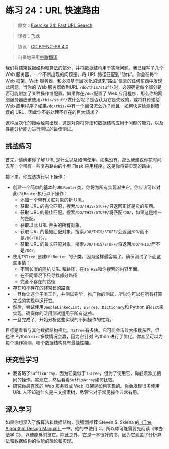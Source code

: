 # 练习 24：URL 快速路由

> 原文：[Exercise 24: Fast URL Search](https://learncodethehardway.org/more-python-book/ex24.html)

> 译者：[飞龙](https://github.com/wizardforcel)

> 协议：[CC BY-NC-SA 4.0](http://creativecommons.org/licenses/by-nc-sa/4.0/)

> 自豪地采用[谷歌翻译](https://translate.google.cn/)

我们将结束数据结构和算法的部分，并将数据结构用于实际问题。我已经写了几个 Web 服务器，一个不断出现的问题是，将 URL 路径匹配到“动作”。你会在每个 Web 框架，Web 服务器，和必须基于层次化的键来“路由”信息的任何东西中发现此问题。当你的 Web 服务器收到URL `/do/this/stuff/`时，必须确定每个部分是否可能附加了某种操作或配置。如果你在`/do/`配置了 Web 应用程序，那么你的网络服务器应该使用`/this/stuff/`做什么呢？是否认为它是失败的，或将其传递给 Web 应用程序？如果`/do/this/`中有一个目录怎么办？而且，如何快速检测到错误的 URL，因此你不必处理不存在的巨大请求？

这种层次化的搜索经常出现，这是对你将算法和数据结构应用于问题的能力，以及性能分析能力进行测试的最佳测试。

## 挑战练习

首先，请确定你了解 URL 是什么以及如何使用。如果没有，那么我建议你花时间去写一个带有一些复杂路由的小型 Flask 应用程序。这是你将要实现的路由。

接下来，你应该执行以下操作：


+   创建一个简单的基本的`URLRouter`类，你将为所有实现派生它。你应该可以对此`URLRouter`执行以下操作：
    +   添加一个带有关联对象的新 URL。
    +   获取 URL 的完全匹配。搜索`/DO/THIS/STUFF/`只返回正好是它的东西。
    +   获取 URL 的最佳匹配。搜索`/DO/THIS/STUFF/`将匹配`/DO/`，如果这是唯一的匹配。
    +   获取以此 URL 开头的所有对象。
    +   获取 URL 的最短匹配对象。搜索`/DO/THIS/STUFF/`会返回`/DO/`而不是`/DO/THIS/`。
    +   获取 URL 的最长匹配对象。搜索`/DO/THIS/STUFF/`将返回`/DO/THIS/`而不是`/DO/`。
+   使用`TSTree `创建`URLRouter `的子类，因为这样最容易了。确保测试了下面这些事情：
    +   不同长度的随机 URL 和路径，在`TSTREE`和你搜索的内容里面。
    +   在不同情况下只寻找部分路径
    +   完全不存在的路径
+   存在和不存在的非常长的路径
+   一旦你让这个子类工作，并测试完毕，推广你的测试，所以你可以在所有打算完成的实现中运行它。
+   然后，尝试使用`DoubleLinkedList`，`BSTree`，`Dictionary`和 Python 的`dict`来实现。确保你的泛用测试适用于所有这些。
+   一旦完成了，开始分析这些实现的不同操作的性能。

目标是看看与其他数据结构相比，`TSTree`有多快。它可能会击败大多数东西，但也许 Python `dict`多数情况会赢，因为它针对 Python 进行了优化。你甚至可以为每个操作猜测，哪个数据结构具有最佳性能。

## 研究性学习

+   我省略了`SuffixArray`，因为它类似于`TSTree`，但为了使用它，你必须添加相同的操作。实现它，然后看看`SuffixArray`如何比较。
+   研究你最喜欢的 Web 服务器或 Web 框架是如何实现的。你会发现很多使用 URL 人不知道什么是三叉搜索树，尽管它对于常见操作非常有用。

## 深入学习

如果你想深入了解算法和数据结构，我强烈推荐 Steven S. Skiena 的[《The Algorithm Design Manual》](http://amzn.to/2qIA3ai)一书。他的书使用 C，所以你可能需要先阅读《笨办法学 C》，以便能够浏览它。除此之外，它是一本很好的书，因为它涵盖了分析算法和数据结构的性能的理论和实现。
